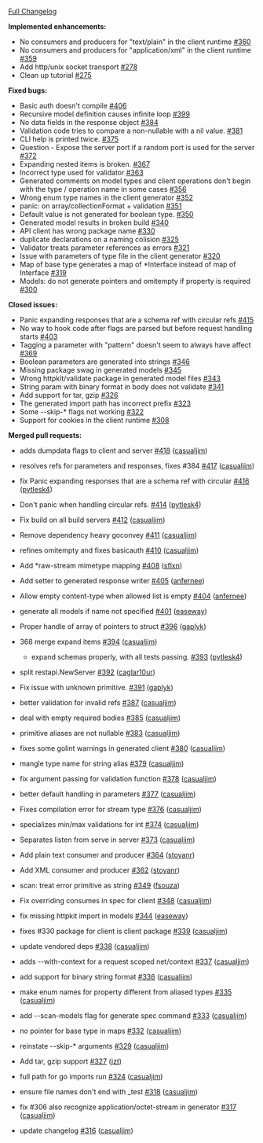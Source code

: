 [Full Changelog](https://github.com/go-swagger/go-swagger/compare/0.4.0...0.5.0)

**Implemented enhancements:**

- No consumers and producers for "text/plain" in the client runtime [#360](https://github.com/go-swagger/go-swagger/issues/360)
- No consumers and producers for "application/xml" in the client runtime [#359](https://github.com/go-swagger/go-swagger/issues/359)
- Add http/unix socket transport [#278](https://github.com/go-swagger/go-swagger/issues/278)
- Clean up tutorial [#275](https://github.com/go-swagger/go-swagger/issues/275)

**Fixed bugs:**

- Basic auth doesn't compile [#406](https://github.com/go-swagger/go-swagger/issues/406)
- Recursive model definition causes infinite loop [#399](https://github.com/go-swagger/go-swagger/issues/399)
- No data fields in the response object [#384](https://github.com/go-swagger/go-swagger/issues/384)
- Validation code tries to compare a non-nullable with a nil value. [#381](https://github.com/go-swagger/go-swagger/issues/381)
- CLI help is printed twice. [#375](https://github.com/go-swagger/go-swagger/issues/375)
- Question - Expose the server port if a random port is used for the server  [#372](https://github.com/go-swagger/go-swagger/issues/372)
- Expanding nested items is broken. [#367](https://github.com/go-swagger/go-swagger/issues/367)
- Incorrect type used for validator [#363](https://github.com/go-swagger/go-swagger/issues/363)
- Generated comments on model types and client operations don't begin with the type / operation name in some cases [#356](https://github.com/go-swagger/go-swagger/issues/356)
- Wrong enum type names in the client generator [#352](https://github.com/go-swagger/go-swagger/issues/352)
- panic: on array/collectionFormat + validation [#351](https://github.com/go-swagger/go-swagger/issues/351)
- Default value is not generated for boolean type. [#350](https://github.com/go-swagger/go-swagger/issues/350)
- Generated model results in broken build [#340](https://github.com/go-swagger/go-swagger/issues/340)
- API client has wrong package name [#330](https://github.com/go-swagger/go-swagger/issues/330)
- duplicate declarations on a naming colision [#325](https://github.com/go-swagger/go-swagger/issues/325)
- Validator treats parameter references as errors [#321](https://github.com/go-swagger/go-swagger/issues/321)
- Issue with parameters of type file in the client generator [#320](https://github.com/go-swagger/go-swagger/issues/320)
- Map of base type generates a map of *Interface instead of map of Interface [#319](https://github.com/go-swagger/go-swagger/issues/319)
- Models: do not generate pointers and omitempty if property is required [#300](https://github.com/go-swagger/go-swagger/issues/300)

**Closed issues:**

- Panic expanding responses that are a schema ref with circular refs [#415](https://github.com/go-swagger/go-swagger/issues/415)
- No way to hook code after flags are parsed but before request handling starts [#403](https://github.com/go-swagger/go-swagger/issues/403)
- Tagging a parameter with "pattern" doesn't seem to always have affect [#369](https://github.com/go-swagger/go-swagger/issues/369)
- Boolean parameters are generated into strings [#346](https://github.com/go-swagger/go-swagger/issues/346)
- Missing package swag in generated models [#345](https://github.com/go-swagger/go-swagger/issues/345)
- Wrong httpkit/validate package in generated model files [#343](https://github.com/go-swagger/go-swagger/issues/343)
- String param with binary format in body does not validate [#341](https://github.com/go-swagger/go-swagger/issues/341)
- Add support for tar, gzip [#326](https://github.com/go-swagger/go-swagger/issues/326)
- The generated import path has incorrect prefix [#323](https://github.com/go-swagger/go-swagger/issues/323)
- Some --skip-* flags not working [#322](https://github.com/go-swagger/go-swagger/issues/322)
- Support for cookies in the client runtime [#308](https://github.com/go-swagger/go-swagger/issues/308)

**Merged pull requests:**

- adds dumpdata flags to client and server [#418](https://github.com/go-swagger/go-swagger/pull/418) ([casualjim](https://github.com/casualjim))
- resolves refs for parameters and responses, fixes #384 [#417](https://github.com/go-swagger/go-swagger/pull/417) ([casualjim](https://github.com/casualjim))
- fix Panic expanding responses that are a schema ref with circular [#416](https://github.com/go-swagger/go-swagger/pull/416) ([pytlesk4](https://github.com/pytlesk4))
- Don't panic when handling circular refs. [#414](https://github.com/go-swagger/go-swagger/pull/414) ([pytlesk4](https://github.com/pytlesk4))
- Fix build on all build servers [#412](https://github.com/go-swagger/go-swagger/pull/412) ([casualjim](https://github.com/casualjim))
- Remove dependency heavy goconvey [#411](https://github.com/go-swagger/go-swagger/pull/411) ([casualjim](https://github.com/casualjim))
- refines omitempty and fixes basicauth [#410](https://github.com/go-swagger/go-swagger/pull/410) ([casualjim](https://github.com/casualjim))
- Add *raw-stream mimetype mapping [#408](https://github.com/go-swagger/go-swagger/pull/408) ([sflxn](https://github.com/sflxn))
- Add setter to generated response writer [#405](https://github.com/go-swagger/go-swagger/pull/405) ([anfernee](https://github.com/anfernee))
- Allow empty content-type when allowed list is empty [#404](https://github.com/go-swagger/go-swagger/pull/404) ([anfernee](https://github.com/anfernee))
- generate all models if name not specified [#401](https://github.com/go-swagger/go-swagger/pull/401) ([easeway](https://github.com/easeway))
- Proper handle of array of pointers to struct [#396](https://github.com/go-swagger/go-swagger/pull/396) ([gaplyk](https://github.com/gaplyk))
- 368 merge expand items [#394](https://github.com/go-swagger/go-swagger/pull/394) ([casualjim](https://github.com/casualjim))

  - expand schemas properly, with all tests passing. [#393](https://github.com/go-swagger/go-swagger/pull/393) ([pytlesk4](https://github.com/pytlesk4))

- split restapi.NewServer [#392](https://github.com/go-swagger/go-swagger/pull/392) ([caglar10ur](https://github.com/caglar10ur))
- Fix issue with unknown primitive. [#391](https://github.com/go-swagger/go-swagger/pull/391) ([gaplyk](https://github.com/gaplyk))
- better validation for invalid refs [#387](https://github.com/go-swagger/go-swagger/pull/387) ([casualjim](https://github.com/casualjim))
- deal with empty required bodies [#385](https://github.com/go-swagger/go-swagger/pull/385) ([casualjim](https://github.com/casualjim))
- primitive aliases are not nullable [#383](https://github.com/go-swagger/go-swagger/pull/383) ([casualjim](https://github.com/casualjim))
- fixes some golint warnings in generated client [#380](https://github.com/go-swagger/go-swagger/pull/380) ([casualjim](https://github.com/casualjim))
- mangle type name for string alias [#379](https://github.com/go-swagger/go-swagger/pull/379) ([casualjim](https://github.com/casualjim))
- fix argument passing for validation function [#378](https://github.com/go-swagger/go-swagger/pull/378) ([casualjim](https://github.com/casualjim))
- better default handling in parameters [#377](https://github.com/go-swagger/go-swagger/pull/377) ([casualjim](https://github.com/casualjim))
- Fixes compilation error for stream type [#376](https://github.com/go-swagger/go-swagger/pull/376) ([casualjim](https://github.com/casualjim))
- specializes min/max validations for int [#374](https://github.com/go-swagger/go-swagger/pull/374) ([casualjim](https://github.com/casualjim))
- Separates listen from serve in server [#373](https://github.com/go-swagger/go-swagger/pull/373) ([casualjim](https://github.com/casualjim))
- Add plain text consumer and producer [#364](https://github.com/go-swagger/go-swagger/pull/364) ([stoyanr](https://github.com/stoyanr))
- Add XML consumer and producer [#362](https://github.com/go-swagger/go-swagger/pull/362) ([stoyanr](https://github.com/stoyanr))
- scan: treat error primitive as string [#349](https://github.com/go-swagger/go-swagger/pull/349) ([fsouza](https://github.com/fsouza))
- Fix overriding consumes in spec for client [#348](https://github.com/go-swagger/go-swagger/pull/348) ([casualjim](https://github.com/casualjim))
- fix missing httpkit import in models [#344](https://github.com/go-swagger/go-swagger/pull/344) ([easeway](https://github.com/easeway))
- fixes #330 package for client is client package [#339](https://github.com/go-swagger/go-swagger/pull/339) ([casualjim](https://github.com/casualjim))
- update vendored deps [#338](https://github.com/go-swagger/go-swagger/pull/338) ([casualjim](https://github.com/casualjim))
- adds --with-context for a request scoped net/context [#337](https://github.com/go-swagger/go-swagger/pull/337) ([casualjim](https://github.com/casualjim))
- add support for binary string format [#336](https://github.com/go-swagger/go-swagger/pull/336) ([casualjim](https://github.com/casualjim))
- make enum names for property different from aliased types [#335](https://github.com/go-swagger/go-swagger/pull/335) ([casualjim](https://github.com/casualjim))
- add --scan-models flag for generate spec command [#333](https://github.com/go-swagger/go-swagger/pull/333) ([casualjim](https://github.com/casualjim))
- no pointer for base type in maps [#332](https://github.com/go-swagger/go-swagger/pull/332) ([casualjim](https://github.com/casualjim))
- reinstate --skip-* arguments [#329](https://github.com/go-swagger/go-swagger/pull/329) ([casualjim](https://github.com/casualjim))
- Add tar, gzip support [#327](https://github.com/go-swagger/go-swagger/pull/327) ([jzt](https://github.com/jzt))
- full path for go imports run [#324](https://github.com/go-swagger/go-swagger/pull/324) ([casualjim](https://github.com/casualjim))
- ensure file names don't end with _test [#318](https://github.com/go-swagger/go-swagger/pull/318) ([casualjim](https://github.com/casualjim))
- fix #306 also recognize application/octet-stream in generator [#317](https://github.com/go-swagger/go-swagger/pull/317) ([casualjim](https://github.com/casualjim))
- update changelog [#316](https://github.com/go-swagger/go-swagger/pull/316) ([casualjim](https://github.com/casualjim))

